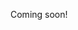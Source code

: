 Coming soon!

<!--

https://github.com/elyase/awesome-gpt3
https://maraoz.com/2020/07/18/openai-gpt3/

-->
